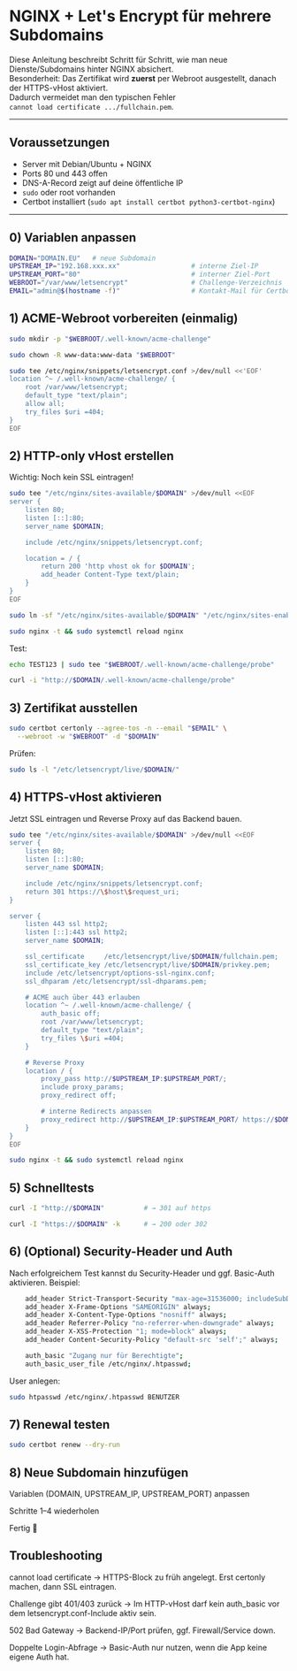 # NGINX + Let's Encrypt für mehrere Subdomains

Diese Anleitung beschreibt Schritt für Schritt, wie man neue Dienste/Subdomains
hinter NGINX absichert.  
Besonderheit: Das Zertifikat wird **zuerst** per Webroot ausgestellt,
danach der HTTPS-vHost aktiviert.  
Dadurch vermeidet man den typischen Fehler  
`cannot load certificate .../fullchain.pem`.

---

## Voraussetzungen
- Server mit Debian/Ubuntu + NGINX
- Ports 80 und 443 offen
- DNS-A-Record zeigt auf deine öffentliche IP
- `sudo` oder root vorhanden
- Certbot installiert (`sudo apt install certbot python3-certbot-nginx`)

---

## 0) Variablen anpassen
```bash
DOMAIN="DOMAIN.EU"   # neue Subdomain
UPSTREAM_IP="192.168.xxx.xx"                  # interne Ziel-IP
UPSTREAM_PORT="80"                            # interner Ziel-Port
WEBROOT="/var/www/letsencrypt"                # Challenge-Verzeichnis
EMAIL="admin@$(hostname -f)"                  # Kontakt-Mail für Certbot
```

## 1) ACME-Webroot vorbereiten (einmalig)
```bash
sudo mkdir -p "$WEBROOT/.well-known/acme-challenge"
```
```bash
sudo chown -R www-data:www-data "$WEBROOT"
```
```bash
sudo tee /etc/nginx/snippets/letsencrypt.conf >/dev/null <<'EOF'
location ^~ /.well-known/acme-challenge/ {
    root /var/www/letsencrypt;
    default_type "text/plain";
    allow all;
    try_files $uri =404;
}
EOF
```
## 2) HTTP-only vHost erstellen

Wichtig: Noch kein SSL eintragen!
```bash
sudo tee "/etc/nginx/sites-available/$DOMAIN" >/dev/null <<EOF
server {
    listen 80;
    listen [::]:80;
    server_name $DOMAIN;

    include /etc/nginx/snippets/letsencrypt.conf;

    location = / {
        return 200 'http vhost ok for $DOMAIN';
        add_header Content-Type text/plain;
    }
}
EOF
```
```bash
sudo ln -sf "/etc/nginx/sites-available/$DOMAIN" "/etc/nginx/sites-enabled/$DOMAIN"
```
```bash
sudo nginx -t && sudo systemctl reload nginx
```

Test:
```bash
echo TEST123 | sudo tee "$WEBROOT/.well-known/acme-challenge/probe"
```
```bash
curl -i "http://$DOMAIN/.well-known/acme-challenge/probe"
```
## 3) Zertifikat ausstellen
```bash
sudo certbot certonly --agree-tos -n --email "$EMAIL" \
  --webroot -w "$WEBROOT" -d "$DOMAIN"
```

Prüfen:
```bash
sudo ls -l "/etc/letsencrypt/live/$DOMAIN/"
```
## 4) HTTPS-vHost aktivieren

Jetzt SSL eintragen und Reverse Proxy auf das Backend bauen.
```bash
sudo tee "/etc/nginx/sites-available/$DOMAIN" >/dev/null <<EOF
server {
    listen 80;
    listen [::]:80;
    server_name $DOMAIN;

    include /etc/nginx/snippets/letsencrypt.conf;
    return 301 https://\$host\$request_uri;
}

server {
    listen 443 ssl http2;
    listen [::]:443 ssl http2;
    server_name $DOMAIN;

    ssl_certificate     /etc/letsencrypt/live/$DOMAIN/fullchain.pem;
    ssl_certificate_key /etc/letsencrypt/live/$DOMAIN/privkey.pem;
    include /etc/letsencrypt/options-ssl-nginx.conf;
    ssl_dhparam /etc/letsencrypt/ssl-dhparams.pem;

    # ACME auch über 443 erlauben
    location ^~ /.well-known/acme-challenge/ {
        auth_basic off;
        root /var/www/letsencrypt;
        default_type "text/plain";
        try_files \$uri =404;
    }

    # Reverse Proxy
    location / {
        proxy_pass http://$UPSTREAM_IP:$UPSTREAM_PORT/;
        include proxy_params;
        proxy_redirect off;

        # interne Redirects anpassen
        proxy_redirect http://$UPSTREAM_IP:$UPSTREAM_PORT/ https://$DOMAIN/;
    }
}
EOF
```
```bash
sudo nginx -t && sudo systemctl reload nginx
```
## 5) Schnelltests
```bash
curl -I "http://$DOMAIN"          # → 301 auf https
```
```bash
curl -I "https://$DOMAIN" -k      # → 200 oder 302
```
## 6) (Optional) Security-Header und Auth

Nach erfolgreichem Test kannst du Security-Header und ggf. Basic-Auth
aktivieren. Beispiel:

```bash
    add_header Strict-Transport-Security "max-age=31536000; includeSubDomains; preload" always;
    add_header X-Frame-Options "SAMEORIGIN" always;
    add_header X-Content-Type-Options "nosniff" always;
    add_header Referrer-Policy "no-referrer-when-downgrade" always;
    add_header X-XSS-Protection "1; mode=block" always;
    add_header Content-Security-Policy "default-src 'self';" always;

    auth_basic "Zugang nur für Berechtigte";
    auth_basic_user_file /etc/nginx/.htpasswd;
```

User anlegen:
```bash
sudo htpasswd /etc/nginx/.htpasswd BENUTZER
```
## 7) Renewal testen
```bash
sudo certbot renew --dry-run
```
## 8) Neue Subdomain hinzufügen

Variablen (DOMAIN, UPSTREAM_IP, UPSTREAM_PORT) anpassen

Schritte 1–4 wiederholen

Fertig 🎉

## Troubleshooting

cannot load certificate
→ HTTPS-Block zu früh angelegt. Erst certonly machen, dann SSL eintragen.

Challenge gibt 401/403 zurück
→ Im HTTP-vHost darf kein auth_basic vor dem letsencrypt.conf-Include aktiv sein.

502 Bad Gateway
→ Backend-IP/Port prüfen, ggf. Firewall/Service down.

Doppelte Login-Abfrage
→ Basic-Auth nur nutzen, wenn die App keine eigene Auth hat.
